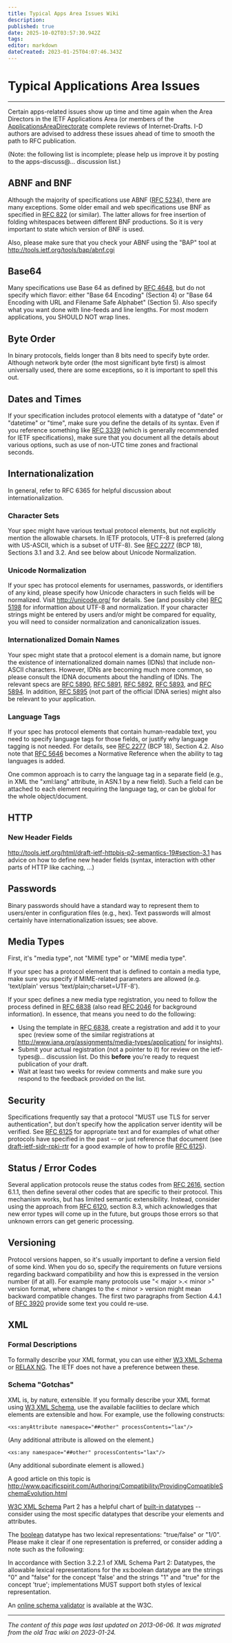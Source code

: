 ```yaml
---
title: Typical Apps Area Issues Wiki
description: 
published: true
date: 2025-10-02T03:57:30.942Z
tags: 
editor: markdown
dateCreated: 2023-01-25T04:07:46.343Z
---
```


# Typical Applications Area Issues 
---

Certain apps-related issues show up time and time again when the Area Directors in the IETF Applications Area (or members of the [ApplicationsAreaDirectorate](/group/app/ApplicationsAreaDirectorate) complete reviews of Internet-Drafts. I-D authors are advised to address these issues ahead of time to smooth the path to RFC publication.

(Note: the following list is incomplete; please help us improve it by posting to the apps-discuss@… discussion list.)

## ABNF and BNF
Although the majority of specifications use ABNF ([RFC 5234](http://tools.ietf.org/html/rfc5234)), there are many exceptions. Some older email and web specifications use BNF as specified in [RFC 822](http://tools.ietf.org/html/rfc822) (or similar). The latter allows for free insertion of folding whitespaces between different BNF productions. So it is very important to state which version of BNF is used.

Also, please make sure that you check your ABNF using the "BAP" tool at http://tools.ietf.org/tools/bap/abnf.cgi

## Base64
Many specifications use Base 64 as defined by [RFC 4648](http://tools.ietf.org/html/rfc4648), but do not specify which flavor: either "Base 64 Encoding" (Section 4) or "Base 64 Encoding with URL and Filename Safe Alphabet" (Section 5). Also specify what you want done with line-feeds and line lengths. For most modern applications, you SHOULD NOT wrap lines.

## Byte Order
In binary protocols, fields longer than 8 bits need to specify byte order. Although network byte order (the most significant byte first) is almost universally used, there are some exceptions, so it is important to spell this out.

## Dates and Times
If your specification includes protocol elements with a datatype of "date" or "datetime" or "time", make sure you define the details of its syntax. Even if you reference something like [RFC 3339](http://tools.ietf.org/html/rfc3339) (which is generally recommended for IETF specifications), make sure that you document all the details about various options, such as use of non-UTC time zones and fractional seconds.

## Internationalization
In general, refer to RFC 6365 for helpful discussion about internationalization.

### Character Sets
Your spec might have various textual protocol elements, but not explicitly mention the allowable charsets. In IETF protocols, UTF-8 is preferred (along with US-ASCII, which is a subset of UTF-8). See [RFC 2277](http://tools.ietf.org/html/rfc6365) (BCP 18), Sections 3.1 and 3.2. And see below about Unicode Normalization.

### Unicode Normalization
If your spec has protocol elements for usernames, passwords, or identifiers of any kind, please specify how Unicode characters in such fields will be normalized. Visit http://unicode.org/ for details. See (and possibly cite) [RFC 5198](http://tools.ietf.org/html/rfc2277) for informattion about UTF-8 and normalization. If your character strings might be entered by users and/or might be compared for equality, you will need to consider normalization and canonicalization issues.

### Internationalized Domain Names
Your spec might state that a protocol element is a domain name, but ignore the existence of internationalized domain names (IDNs) that include non-ASCII characters. However, IDNs are becoming much more common, so please consult the IDNA documents about the handling of IDNs. The relevant specs are [RFC 5890](http://tools.ietf.org/html/rfc5890), [RFC 5891](http://tools.ietf.org/html/rfc5891), [RFC 5892](http://tools.ietf.org/html/rfc5892), [RFC 5893](http://tools.ietf.org/html/rfc5893), and [RFC 5894](http://tools.ietf.org/html/rfc5894). In addition, [RFC 5895](http://tools.ietf.org/html/rfc5895) (not part of the official IDNA series) might also be relevant to your application.

### Language Tags
If your spec has protocol elements that contain human-readable text, you need to specify language tags for those fields, or justify why language tagging is not needed. For details, see [RFC 2277](http://tools.ietf.org/html/rfc2277) (BCP 18), Section 4.2. Also note that [RFC 5646](http://tools.ietf.org/html/rfc5646) becomes a Normative Reference when the ability to tag languages is added.

One common approach is to carry the language tag in a separate field (e.g., in XML the "xml:lang" attribute, in ASN.1 by a new field). Such a field can be attached to each element requiring the language tag, or can be global for the whole object/document.

## HTTP
### New Header Fields
http://tools.ietf.org/html/draft-ietf-httpbis-p2-semantics-19#section-3.1 has advice on how to define new header fields (syntax, interaction with other parts of HTTP like caching, ...)

## Passwords
Binary passwords should have a standard way to represent them to users/enter in configuration files (e.g., hex). Text passwords will almost certainly have internationalization issues; see above.

## Media Types
First, it's "media type", not "MIME type" or "MIME media type".

If your spec has a protocol element that is defined to contain a media type, make sure you specify if MIME-related parameters are allowed (e.g. 'text/plain' versus 'text/plain;charset=UTF-8').

If your spec defines a new media type registration, you need to follow the process defined in [RFC 6838](http://tools.ietf.org/html/rfc6838) (also read [RFC 2046](http://tools.ietf.org/html/rfc2046) for background information). In essence, that means you need to do the following:

- Using the template in [RFC 6838](http://tools.ietf.org/html/rfc6838), create a registration and add it to your spec (review some of the similar registrations at http://www.iana.org/assignments/media-types/application/ for insights).
- Submit your actual registration (not a pointer to it) for review on the ietf-types@… discussion list. Do this **before** you're ready to request publication of your draft.
- Wait at least two weeks for review comments and make sure you respond to the feedback provided on the list.
## Security
Specifications frequently say that a protocol "MUST use TLS for server authentication", but don't specify how the application server identity will be verified. See [RFC 6125](http://tools.ietf.org/html/rfc6125) for appropriate text and for examples of what other protocols have specified in the past -- or just reference that document (see [draft-ietf-sidr-rpki-rtr](http://tools.ietf.org/html/draft-ietf-sidr-rpki-rtr) for a good example of how to profile [RFC 6125](http://tools.ietf.org/html/rfc6125)).

## Status / Error Codes
Several application protocols reuse the status codes from [RFC 2616](http://tools.ietf.org/html/rfc2616), section 6.1.1, then define several other codes that are specific to their protocol. This mechanism works, but has limited semantic extensibility. Instead, consider using the approach from [RFC 6120](http://tools.ietf.org/html/rfc6120), section 8.3, which acknowledges that new error types will come up in the future, but groups those errors so that unknown errors can get generic processing.

## Versioning
Protocol versions happen, so it's usually important to define a version field of some kind. When you do so, specify the requirements on future versions regarding backward compatibility and how this is expressed in the version number (if at all). For example many protocols use "< major >.< minor >" version format, where changes to the < minor > version might mean backward compatible changes. The first two paragraphs from Section 4.4.1 of [RFC 3920](http://tools.ietf.org/html/rfc3920) provide some text you could re-use.

## XML
### Formal Descriptions
To formally describe your XML format, you can use either [W3 XML Schema](http://www.w3.org/TR/xmlschema-1/) or [RELAX NG](http://relaxng.org/). The IETF does not have a preference between these.

### Schema "Gotchas"
XML is, by nature, extensible. If you formally describe your XML format using [W3 XML Schema](http://www.w3.org/TR/xmlschema-1/), use the available facilities to declare which elements are extensible and how. For example, use the following constructs:

`<xs:anyAttribute namespace="##other" processContents="lax"/>`

(Any additional attribute is allowed on the element.)

`<xs:any namespace="##other" processContents="lax"/>`

(Any additional subordinate element is allowed.)

A good article on this topic is <http://www.pacificspirit.com/Authoring/Compatibility/ProvidingCompatibleSchemaEvolution.html>

[W3C XML Schema](http://www.w3.org/TR/xmlschema-2/) Part 2 has a helpful chart of [built-in datatypes](http://www.w3.org/TR/xmlschema-2/#built-in-datatypes) -- consider using the most specific datatypes that describe your elements and attributes.

The [boolean](http://www.w3.org/TR/xmlschema-2/#boolean) datatype has two lexical representations: "true/false" or "1/0". Please make it clear if one representation is preferred, or consider adding a note such as the following:

In accordance with Section 3.2.2.1 of XML Schema Part 2: Datatypes, the allowable lexical representations for the xs:boolean datatype are the strings "0" and "false" for the concept 'false' and the strings "1" and "true" for the concept 'true'; implementations MUST support both styles of lexical representation.

An [online schema validator](http://www.w3.org/2001/03/webdata/xsv) is available at the W3C.
&nbsp;
&nbsp;
&nbsp;

---

*The content of this page was last updated on 2013-06-06. It was migrated from the old Trac wiki on 2023-01-24.*
